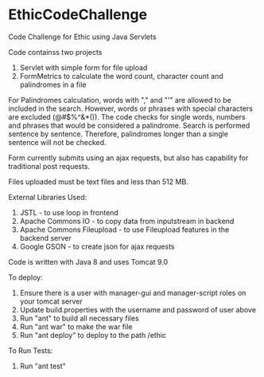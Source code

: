 # EthicCodeChallenge
Code Challenge for Ethic using Java Servlets

Code containss two projects
1.  Servlet with simple form for file upload
2.  FormMetrics to calculate the word count, character count and palindromes in a file

For Palindromes calculation, words with "," and "'" are allowed to be included in the search. However, words or phrases with special characters are excluded (@#$%^&*()).
The code checks for single words, numbers and phrases that would be considered a palindrome. 
Search is performed sentence by sentence. Therefore, palindromes longer than a single sentence will not be checked. 

Form currently submits using an ajax requests, but also has capability for traditional post requests. 

Files uploaded must be text files and less than 512 MB. 

External Libraries Used:
1.  JSTL - to use loop in frontend
2.  Apache Commons IO - to copy data from inputstream in backend 
3.  Apache Commons Fileupload - to use Fileupload features in the backend server
4.  Google GSON  - to create json for ajax requests

Code is written with Java 8 and uses Tomcat 9.0

To deploy:
1.  Ensure there is a user with manager-gui and manager-script roles on your tomcat server
2.  Update build.properties with the username and password of user above
3.  Run "ant" to build all necessary files
4.  Run "ant war" to make the war file
4.  Run "ant deploy" to deploy to the path /ethic

To Run Tests:
1. Run "ant test"
